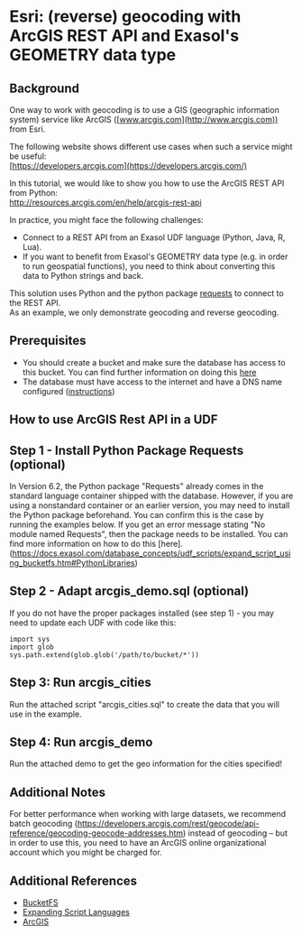 # Esri: (reverse) geocoding with ArcGIS REST API and Exasol's GEOMETRY data type 
## Background

One way to work with geocoding is to use a GIS (geographic information system) service like ArcGIS ([www.arcgis.com](http://www.arcgis.com)) from Esri.

The following website shows different use cases when such a service might be useful:  
[https://developers.arcgis.com](https://developers.arcgis.com/)

In this tutorial, we would like to show you how to use the ArcGIS REST API from Python:  
<http://resources.arcgis.com/en/help/arcgis-rest-api>

In practice, you might face the following challenges:

* Connect to a REST API from an Exasol UDF language (Python, Java, R, Lua).
* If you want to benefit from Exasol's GEOMETRY data type (e.g. in order to run geospatial functions), you need to think about converting this data to Python strings and back.

This solution uses Python and the python package [requests](https://requests.readthedocs.io/en/master/) to connect to the REST API.  
As an example, we only demonstrate geocoding and reverse geocoding.

## Prerequisites

* You should create a bucket and make sure the database has access to this bucket. You can find further information on doing this [here](https://docs.exasol.com/database_concepts/bucketfs/bucketfs.htm)
* The database must have access to the internet and have a DNS name configured ([instructions](https://docs.exasol.com/administration/on-premise/manage_network/configure_network_access.htm?Highlight=dns#SystemNetworkSettings))

## How to use ArcGIS Rest API in a UDF

## Step 1 - Install Python Package Requests (optional)

In Version 6.2, the Python package "Requests" already comes in the standard language container shipped with the database. However, if you are using a nonstandard container or an earlier version, you may need to install the Python package beforehand. You can confirm this is the case by running the examples below. If you get an error message stating "No module named Requests", then the package needs to be installed. You can find more information on how to do this [here].(https://docs.exasol.com/database_concepts/udf_scripts/expand_script_using_bucketfs.htm#PythonLibraries)

## Step 2 - Adapt arcgis_demo.sql (optional)

If you do not have the proper packages installed (see step 1) - you may need to update each UDF with code like this:


```
import sys 
import glob   
sys.path.extend(glob.glob('/path/to/bucket/*'))
```
## Step 3: Run arcgis_cities

Run the attached script "arcgis_cities.sql" to create the data that you will use in the example.

## Step 4: Run arcgis_demo

Run the attached demo to get the geo information for the cities specified!

## Additional Notes

For better performance when working with large datasets, we recommend batch geocoding (<https://developers.arcgis.com/rest/geocode/api-reference/geocoding-geocode-addresses.htm>) instead of geocoding – but in order to use this, you need to have an ArcGIS online organizational account which you might be charged for.

## Additional References

* [BucketFS](https://docs.exasol.com/database_concepts/bucketfs/bucketfs.htm)
* [Expanding Script Languages](https://docs.exasol.com/database_concepts/udf_scripts/expand_script_using_bucketfs.htm)
* [ArcGIS](https://www.arcgis.com/index.html)
